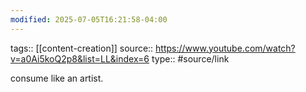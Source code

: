 ```yaml
---
modified: 2025-07-05T16:21:58-04:00
---
```

tags:: [[content-creation]]
source:: https://www.youtube.com/watch?v=a0Ai5koQ2p8&list=LL&index=6
type:: #source/link

consume like an artist.

